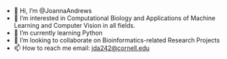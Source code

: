 - 👋 Hi, I’m @JoannaAndrews
- 👀 I’m interested in Computational Biology and Applications of Machine Learning and Computer Vision in all fields.
- 🌱 I’m currently learning Python 
- 💞️ I’m looking to collaborate on Bioinformatics-related Research Projects
- 📫 How to reach me email: jda242@cornell.edu

<!---
JoannaAndrews/JoannaAndrews is a ✨ special ✨ repository because its `README.md` (this file) appears on your GitHub profile.
You can click the Preview link to take a look at your changes.
--->
